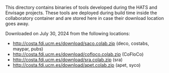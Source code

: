 This directory contains binaries of tools developed during the HATS and
Envisage projects.  These tools are deployed during build time inside the
collaboratory container and are stored here in case their download location
goes away.

Downloaded on July 30, 2024 from the following locations:

- http://costa.fdi.ucm.es/download/saco.colab.zip (deco, costabs, maypar, pubs)
- http://costa.fdi.ucm.es/download/cofloco.colab.zip (CoFloCo)
- http://costa.fdi.ucm.es/download/sra.colab.zip (sra)
- http://costa.fdi.ucm.es/download/apet.colab.zip (apet, syco)
